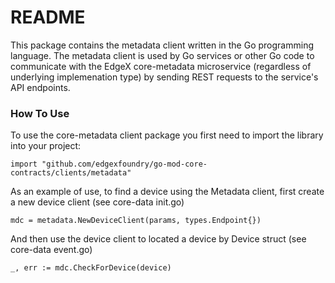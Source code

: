 # README #
This package contains the metadata client written in the Go programming language.  The metadata client is used by Go services or other Go code to communicate with the EdgeX core-metadata microservice (regardless of underlying implemenation type) by sending REST requests to the service's API endpoints.

### How To Use ###
To use the core-metadata client package you first need to import the library into your project:
```
import "github.com/edgexfoundry/go-mod-core-contracts/clients/metadata"
```
As an example of use, to find a device using the Metadata client, first create a new device client (see core-data init.go)
```
mdc = metadata.NewDeviceClient(params, types.Endpoint{})
```
And then use the device client to located a device by Device struct (see core-data event.go)
```
_, err := mdc.CheckForDevice(device)
```
